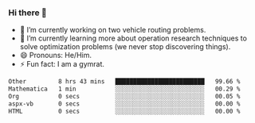 ### Hi there 👋

- 🔭 I’m currently working on two vehicle routing problems.
- 🌱 I’m currently learning more about operation research techniques to solve optimization problems (we never stop discovering things).
- 😄 Pronouns: He/Him.
- ⚡ Fun fact: I am a gymrat.

<!-- - 📫 How to reach me: [oscarale930719@gmail.com](mailto:oscarale930719@gmail.com) -->

<!--
**oscaralejandro1907/oscaralejandro1907** is a ✨ _special_ ✨ repository because its `README.md` (this file) appears on your GitHub profile.

Here are some ideas to get you started:

- 🔭 I’m currently working on ...
- 🌱 I’m currently learning ...
- 👯 I’m looking to collaborate on ...
- 🤔 I’m looking for help with ...
- 💬 Ask me about ...
- 📫 How to reach me: ...
- 😄 Pronouns: ...
- ⚡ Fun fact: ...
-->

<!--START_SECTION:waka-->

```txt
Other         8 hrs 43 mins   █████████████████████████   99.66 %
Mathematica   1 min           ░░░░░░░░░░░░░░░░░░░░░░░░░   00.29 %
Org           0 secs          ░░░░░░░░░░░░░░░░░░░░░░░░░   00.05 %
aspx-vb       0 secs          ░░░░░░░░░░░░░░░░░░░░░░░░░   00.00 %
HTML          0 secs          ░░░░░░░░░░░░░░░░░░░░░░░░░   00.00 %
```

<!--END_SECTION:waka-->
